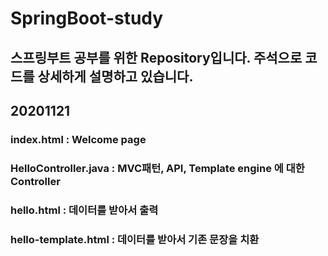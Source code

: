 # SpringBoot-study
스프링부트 공부를 위한 Repository입니다. 주석으로 코드를 상세하게 설명하고 있습니다.
-----

## 20201121
### index.html : Welcome page
### HelloController.java : MVC패턴, API, Template engine 에 대한 Controller
### hello.html : 데이터를 받아서 출력
### hello-template.html : 데이터를 받아서 기존 문장을 치환
